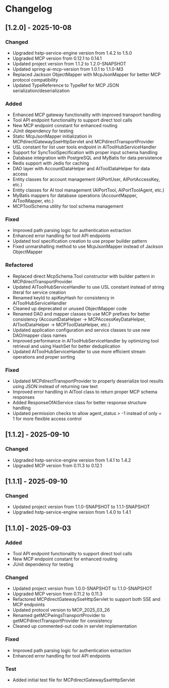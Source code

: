 # Changelog

## [1.2.0] - 2025-10-08

### Changed
- Upgraded hstp-service-engine version from 1.4.2 to 1.5.0
- Upgraded MCP version from 0.12.1 to 0.14.1
- Updated project version from 1.1.2 to 1.2.0-SNAPSHOT
- Updated spring-ai-mcp-version from 1.0.1 to 1.1.0-M3
- Replaced Jackson ObjectMapper with McpJsonMapper for better MCP protocol compatibility
- Updated TypeReference to TypeRef for MCP JSON serialization/deserialization

### Added
- Enhanced MCP gateway functionality with improved transport handling
- Tool API endpoint functionality to support direct tool calls
- New MCP endpoint constant for enhanced routing
- JUnit dependency for testing
- Static McpJsonMapper initialization in MCPdirectGatewaySseHttpServlet and MCPdirectTransportProvider
- USL constant for list user tools endpoint in AIToolHubServiceHandler
- Support for SyncToolSpecification with proper input schema handling
- Database integration with PostgreSQL and MyBatis for data persistence
- Redis support with Jedis for caching
- DAO layer with AccountDataHelper and AIToolDataHelper for data access
- Entity classes for account management (AIPortUser, AIPortAccessKey, etc.)
- Entity classes for AI tool management (AIPortTool, AIPortToolAgent, etc.)
- MyBatis mappers for database operations (AccountMapper, AIToolMapper, etc.)
- MCPToolSchema utility for tool schema management

### Fixed
- Improved path parsing logic for authentication extraction
- Enhanced error handling for tool API endpoints
- Updated tool specification creation to use proper builder pattern
- Fixed unmarshalling method to use McpJsonMapper instead of Jackson ObjectMapper

### Refactored
- Replaced direct McpSchema.Tool constructor with builder pattern in MCPdirectTransportProvider
- Updated AIToolHubServiceHandler to use USL constant instead of string literal for service creation
- Renamed keyId to apiKeyHash for consistency in AIToolHubServiceHandler
- Cleaned up deprecated or unused ObjectMapper code
- Renamed DAO and mapper classes to use MCP prefixes for better consistency (AccountDataHelper → MCPAccessKeyDataHelper, AIToolDataHelper → MCPToolDataHelper, etc.)
- Updated application configuration and service classes to use new DAO/mapper class names
- Improved performance in AIToolHubServiceHandler by optimizing tool retrieval and using HashSet for better deduplication
- Updated AIToolHubServiceHandler to use more efficient stream operations and proper sorting

### Fixed
- Updated MCPdirectTransportProvider to properly deserialize tool results using JSON instead of returning raw text
- Improved error handling in AITool class to return proper MCP schema responses
- Added ResponseOfAIService class for better response structure handling
- Updated permission checks to allow agent_status > -1 instead of only = 1 for more flexible access control

## [1.1.2] - 2025-09-10

### Changed
- Upgraded hstp-service-engine version from 1.4.1 to 1.4.2
- Upgraded MCP version from 0.11.3 to 0.12.1

## [1.1.1] - 2025-09-10

### Changed
- Updated project version from 1.1.0-SNAPSHOT to 1.1.1-SNAPSHOT
- Upgraded hstp-service-engine version from 1.4.0 to 1.4.1

## [1.1.0] - 2025-09-03

### Added
- Tool API endpoint functionality to support direct tool calls
- New MCP endpoint constant for enhanced routing
- JUnit dependency for testing

### Changed
- Updated project version from 1.0.0-SNAPSHOT to 1.1.0-SNAPSHOT
- Upgraded MCP version from 0.11.2 to 0.11.3
- Refactored MCPdirectGatewaySseHttpServlet to support both SSE and MCP endpoints
- Updated protocol version to MCP_2025_03_26
- Renamed getMCPwingsTransportProvider to getMCPdirectTransportProvider for consistency
- Cleaned up commented-out code in servlet implementation

### Fixed
- Improved path parsing logic for authentication extraction
- Enhanced error handling for tool API endpoints

### Test
- Added initial test file for MCPdirectGatewaySseHttpServlet